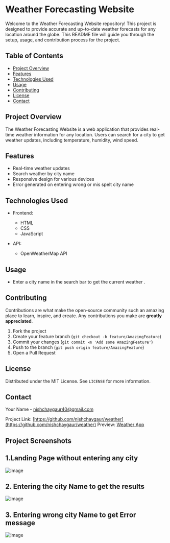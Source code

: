 # Weather Forecasting Website

Welcome to the Weather Forecasting Website repository! This project is designed to provide accurate and up-to-date weather forecasts for any location around the globe. This README file will guide you through the setup, usage, and contribution process for the project.

## Table of Contents

- [Project Overview](#project-overview)
- [Features](#features)
- [Technologies Used](#technologies-used)
- [Usage](#usage)
- [Contributing](#contributing)
- [License](#license)
- [Contact](#contact)

## Project Overview

The Weather Forecasting Website is a web application that provides real-time weather information for any location. Users can search for a city to get weather updates, including temperature, humidity, wind speed.

## Features

- Real-time weather updates
- Search weather by city name
- Responsive design for various devices
- Error generated on entering wrong or mis spelt city name

## Technologies Used

- Frontend:
  - HTML
  - CSS
  - JavaScript

- API:
  - OpenWeatherMap API

## Usage

- Enter a city name in the search bar to get the current weather .

## Contributing

Contributions are what make the open-source community such an amazing place to learn, inspire, and create. Any contributions you make are **greatly appreciated**.

1. Fork the project
2. Create your feature branch (`git checkout -b feature/AmazingFeature`)
3. Commit your changes (`git commit -m 'Add some AmazingFeature'`)
4. Push to the branch (`git push origin feature/AmazingFeature`)
5. Open a Pull Request

## License

Distributed under the MIT License. See `LICENSE` for more information.

## Contact

Your Name - [nishchaygaur40@gmail.com](nishchaygaur40@gmail.com)

Project Link: [https://github.com/nishchaygaur/weather](https://github.com/nishchaygaur/weather)
Preview: [Weather App](https://nishchaygaur.github.io/weather/)


## Project Screenshots

## 1.Landing Page without entering any city
![image](https://github.com/nishchaygaur/weather/assets/115688897/fb09b0e2-9fd9-48cd-b106-1b72cfdefd2b)

## 2. Entering the city Name to get the results
![image](https://github.com/nishchaygaur/weather/assets/115688897/ad222d8d-c1dd-47f5-a8c2-430c4e9f7009)

## 3. Entering wrong city Name to get Error message
![image](https://github.com/nishchaygaur/weather/assets/115688897/54387570-22bd-4d53-afa4-787c6edf3a36)



